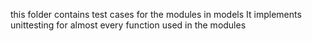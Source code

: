 this folder contains test cases for the modules in models
It implements unittesting for almost every function used in the modules
